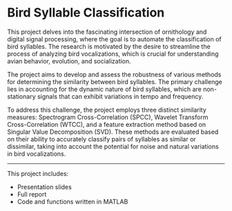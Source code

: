 # Bird Syllable Classification


This project delves into the fascinating intersection of ornithology and digital signal processing, where the goal is to automate the classification of bird syllables.  The research is motivated by the desire to streamline the process of analyzing bird vocalizations, which is crucial for understanding avian behavior, evolution, and socialization.  

The project aims to develop and assess the robustness of various methods for determining the similarity between bird syllables.  The primary challenge lies in accounting for the dynamic nature of bird syllables, which are non-stationary signals that can exhibit variations in tempo and frequency.  

To address this challenge, the project employs three distinct similarity measures: Spectrogram Cross-Correlation (SPCC), Wavelet Transform Cross-Correlation (WTCC), and a feature extraction method based on Singular Value Decomposition (SVD).  These methods are evaluated based on their ability to accurately classify pairs of syllables as similar or dissimilar, taking into account the potential for noise and natural variations in bird vocalizations.

---
This project includes:
- Presentation slides
- Full report
- Code and functions written in MATLAB
